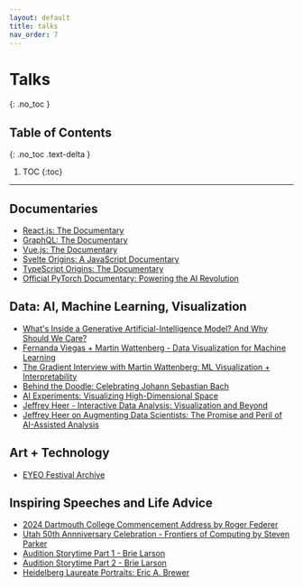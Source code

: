 ```yaml
---
layout: default 
title: talks
nav_order: 7
---
```


# Talks 
{: .no_toc }

## Table of Contents
{: .no_toc .text-delta }

1. TOC
{:toc}

---

## Documentaries
* [React.js: The Documentary](https://youtu.be/8pDqJVdNa44?feature=shared)
* [GraphQL: The Documentary](https://youtu.be/783ccP__No8?feature=shared)
* [Vue.js: The Documentary](https://youtu.be/OrxmtDw4pVI?feature=shared)
* [Svelte Origins: A JavaScript Documentary](https://youtu.be/kMlkCYL9qo0?feature=shared)
* [TypeScript Origins: The Documentary](https://youtu.be/U6s2pdxebSo?feature=shared)
* [Official PyTorch Documentary: Powering the AI Revolution](https://youtu.be/rgP_LBtaUEc?feature=shared)

## Data: AI, Machine Learning, Visualization
* [What's Inside a Generative Artificial-Intelligence Model? And Why Should We Care?](https://youtu.be/1yB81KgjAQ0?feature=shared)
* [Fernanda Viegas + Martin Wattenberg - Data Visualization for Machine Learning](https://vimeo.com/304131671)
* [The Gradient Interview with Martin Wattenberg: ML Visualization + Interpretability](https://youtu.be/Tci1hVa_H50?feature=shared)
* [Behind the Doodle: Celebrating Johann Sebastian Bach](https://youtu.be/XBfYPp6KF2g?feature=shared)
* [AI Experiments: Visualizing High-Dimensional Space](https://youtu.be/wvsE8jm1GzE?feature=shared)
* [Jeffrey Heer - Interactive Data Analysis: Visualization and Beyond](https://youtu.be/hsfWtPH2kDg?feature=shared)
* [Jeffrey Heer on Augmenting Data Scientists: The Promise and Peril of AI-Assisted Analysis](https://youtu.be/GrVuvUs_V7c?feature=shared)

## Art + Technology
* [EYEO Festival Archive](https://vimeo.com/eyeofestival)

## Inspiring Speeches and Life Advice
* [2024 Dartmouth College Commencement Address by Roger Federer](https://youtu.be/pqWUuYTcG-o?feature=shared)
* [Utah 50th Annniversary Celebration - Frontiers of Computing by Steven Parker](https://youtu.be/nXwLS5Dkbv8?feature=shared) 
* [Audition Storytime Part 1 - Brie Larson](https://youtu.be/zE3t0gjm2tw?feature=shared)
* [Audition Storytime Part 2 - Brie Larson](https://youtu.be/t9CcjI0SOcU?feature=shared) 
* [Heidelberg Laureate Portraits: Eric A. Brewer](https://youtu.be/ggR00XsT9Bo?feature=shared)
